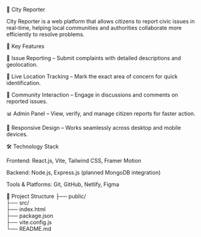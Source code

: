  🌆 City Reporter

City Reporter is a web platform that allows citizens to report civic issues in real-time, helping local communities and authorities collaborate more efficiently to resolve problems.

🌟 Key Features

📝 Issue Reporting – Submit complaints with detailed descriptions and geolocation.

📍 Live Location Tracking – Mark the exact area of concern for quick identification.

💬 Community Interaction – Engage in discussions and comments on reported issues.

📊 Admin Panel – View, verify, and manage citizen reports for faster action.

📱 Responsive Design – Works seamlessly across desktop and mobile devices.

🛠️ Technology Stack

Frontend: React.js, Vite, Tailwind CSS, Framer Motion

Backend: Node.js, Express.js (planned MongoDB integration)

Tools & Platforms: Git, GitHub, Netlify, Figma

📁 Project Structure
├── public/              
├── src/                 
├── index.html           
├── package.json         
├── vite.config.js       
└── README.md           
